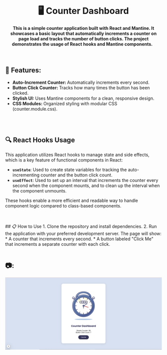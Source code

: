 <div align="center">
  <br>
  <h1>🖥️ Counter Dashboard</h1>
  <strong>This is a simple counter application built with React and Mantine. It showcases a basic layout that automatically increments a counter on page load and tracks the number of button clicks. The project demonstrates the usage of React hooks and Mantine components.</strong> &nbsp;<br>
</div>
<br>
<br>

## 🌟 Features:
* <strong> Auto-Increment Counter: </strong>Automatically increments every second.
* <strong>Button Click Counter: </strong>Tracks how many times the button has been clicked.
* <strong>Stylish UI: </strong>Uses Mantine components for a clean, responsive design.
* <strong>CSS Modules: </strong>Organized styling with modular CSS (counter.module.css).
<br>
<br>

## 🔍 React Hooks Usage
This application utilizes React hooks to manage state and side effects, which is a key feature of functional components in React:
- **`useState`**: Used to create state variables for tracking the auto-incrementing counter and the button click count.
- **`useEffect`**: Used to set up an interval that increments the counter every second when the component mounts, and to clean up the interval when the component unmounts. 

These hooks enable a more efficient and readable way to handle component logic compared to class-based components.

<br>
<br>
## 📋 How to Use
1. Clone the repository and install dependencies.
2. Run the application with your preferred development server.
The page will show:
* A counter that increments every second.
* A button labeled "Click Me" that increments a separate counter with each click.
<br>
<br>

## 📷:

<div align="center">
  <img src="Counter.PNG" alt="Description of the image">
</div>
<br>
